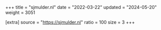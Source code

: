+++
title = "sjmulder.nl"
date = "2022-03-22"
updated = "2024-05-20"
weight = 3051

[extra]
source = "https://sjmulder.nl"
ratio = 100
size = 3
+++
